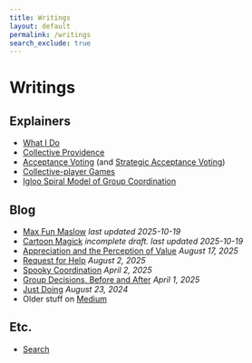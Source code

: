 ```yaml
---
title: Writings
layout: default
permalink: /writings
search_exclude: true
---
```


# Writings

## Explainers

* [What I Do](/writings/what-i-do)
* [Collective Providence](/writings/collective-providence)
* [Acceptance Voting](/writings/acceptance-voting) (and [Strategic Acceptance Voting](/writings/strategic-acceptance-voting))
* [Collective-player Games](/writings/collective-player-games)
* [Igloo Spiral Model of Group Coordination](/writings/igloo-spiral-model)

## Blog

* [Max Fun Maslow](/writings/max-fun-maslow) _last updated 2025-10-19_
* [Cartoon Magick](/writings/cartoon-magick) _incomplete draft. last updated 2025-10-19_
* [Appreciation and the Perception of Value](/writings/appreciation-and-the-perception-of-value) _August 17, 2025_
* [Request for Help](/writings/request-for-help) _August 2, 2025_
* [Spooky Coordination](/writings/spooky-coordination) _April 2, 2025_
* [Group Decisions, Before and After](/writings/group-decisions-before-and-after) _April 1, 2025_
* [Just Doing](/writings/just-doing) _August 23, 2024_
* Older stuff on [Medium](https://medium.com/@dan.allison)

## Etc.

* [Search](/writings/search)
